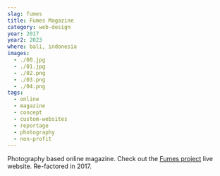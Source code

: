```yaml
---
slag: fumes
title: Fumes Magazine
category: web-design
year: 2017
year2: 2023
where: bali, indonesia
images:
  - ./00.jpg
  - ./01.jpg
  - ./02.png
  - ./03.png
  - ./04.png
tags:
  - online
  - magazine
  - concept
  - custom-websites
  - reportage
  - photography
  - non-profit
---
```


Photography based online magazine.
Check out the [Fumes project](https://fumes.junglestar.org?source=rokma.com) live website.
Re-factored in 2017.

